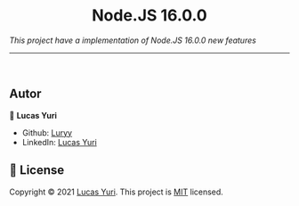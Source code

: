 <h1 align="center">Node.JS 16.0.0 </h1>

_This project have a implementation of Node.JS 16.0.0 new features_

----
<br/>


## Autor

👤 **Lucas Yuri**

- Github: [Luryy](https://github.com/luryy)
- LinkedIn: [Lucas Yuri](https://linkedin.com/in/lucas-yuri)


## 📝 License

Copyright © 2021 [Lucas Yuri](https://github.com/luryy).
This project is [MIT](LICENSE) licensed.
